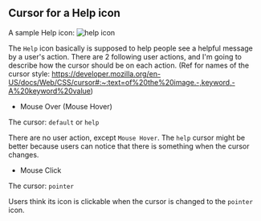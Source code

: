 ## Cursor for a Help icon

A sample Help icon: <img src="https://img.icons8.com/ios/344/help.png" alt="help icon" />

The `Help` icon basically is supposed to help people see a helpful message by a user's action.
There are 2 following user actions, and I'm going to describe how the cursor should be on each action.
(Ref for names of the cursor style: https://developer.mozilla.org/en-US/docs/Web/CSS/cursor#:~:text=of%20the%20image.-,keyword,-A%20keyword%20value)

- Mouse Over (Mouse Hover)

The cursor: `default` or `help`

There are no user action, except `Mouse Hover`.
The `help` cursor might be better because users can notice that there is something when the cursor changes.

- Mouse Click

The cursor: `pointer`

Users think its icon is clickable when the cursor is changed to the `pointer` icon.
